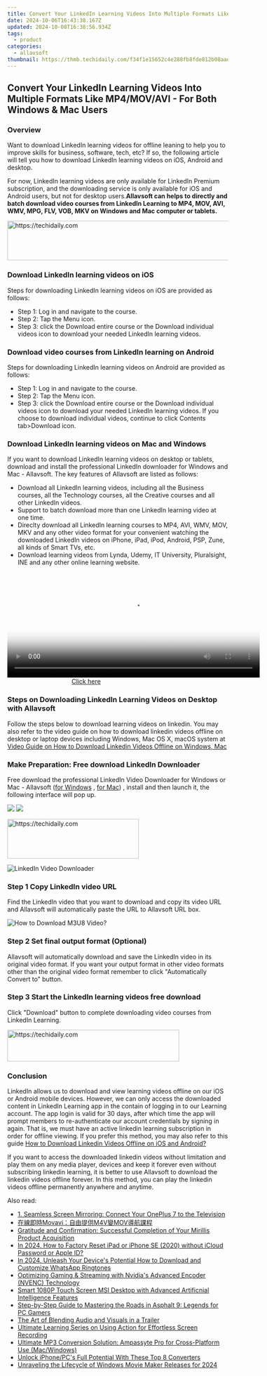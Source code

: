 ```yaml
---
title: Convert Your LinkedIn Learning Videos Into Multiple Formats Like MP4/MOV/AVI - For Both Windows & Mac Users
date: 2024-10-06T16:43:38.167Z
updated: 2024-10-08T16:38:56.934Z
tags:
  - product
categories:
  - allavsoft
thumbnail: https://thmb.techidaily.com/f34f1e15652c4e288fb8fde812b08aadacd96fb0989998d476930eca7a23cc9b.jpg
---
```


## Convert Your LinkedIn Learning Videos Into Multiple Formats Like MP4/MOV/AVI - For Both Windows & Mac Users

### Overview

Want to download LinkedIn learning videos for offline leaning to help you to improve skills for business, software, tech, etc? If so, the following article will tell you how to download LinkedIn learning videos on iOS, Android and desktop.

For now, LinkedIn learning videos are only available for LinkedIn Premium subscription, and the downloading service is only available for iOS and Android users, but not for desktop users.**Allavsoft can helps to directly and batch download video courses from LinkedIn Learning to MP4, MOV, AVI, WMV, MPG, FLV, VOB, MKV on Windows and Mac computer or tablets.**

<!-- affiliate ads begin -->
<a href="https://oneplusfr.sjv.io/c/5597632/1622438/14044" target="_top" id="1622438">
  <img src="//a.impactradius-go.com/display-ad/14044-1622438" border="0" alt="https://techidaily.com" width="728" height="90"/>
</a>
<img height="0" width="0" src="https://oneplusfr.sjv.io/i/5597632/1622438/14044" style="position:absolute;visibility:hidden;" border="0" />
<!-- affiliate ads end -->

### Download LinkedIn learning videos on iOS

Steps for downloading LinkedIn learning videos on iOS are provided as follows:

* Step 1: Log in and navigate to the course.
* Step 2: Tap the Menu icon.
* Step 3: click the Download entire course or the Download individual videos icon to download your needed LinkedIn learning videos.

### Download video courses from LinkedIn learning on Android

Steps for downloading LinkedIn learning videos on Android are provided as follows:

* Step 1: Log in and navigate to the course.
* Step 2: Tap the Menu icon.
* Step 3: click the Download entire course or the Download individual videos icon to download your needed LinkedIn learning videos. If you choose to download individual videos, continue to click Contents tab>Download icon.

### Download LinkedIn learning videos on Mac and Windows

If you want to download LinkedIn learning videos on desktop or tablets, download and install the professional LinkedIn downloader for Windows and Mac - Allavsoft. The key features of Allavsoft are listed as follows:

* Download all LinkedIn learning videos, including all the Business courses, all the Technology courses, all the Creative courses and all other LinkedIn videos.
* Support to batch download more than one LinkedIn learning video at one time.
* Direclty download all LinkedIn learning courses to MP4, AVI, WMV, MOV, MKV and any other video format for your convenient watching the downloaded LinkedIn videos on iPhone, iPad, iPod, Android, PSP, Zune, all kinds of Smart TVs, etc.
* Download learning videos from Lynda, Udemy, IT University, Pluralsight, INE and any other online learning website.

<!-- affiliate ads begin -->
<span id="1983553">
					<video width="576" height="240" style="cursor:pointer"
           poster="//a.impactradius-go.com/display-clicktoplayimage/1983553.png"
           onclick="if(!this.playClicked){this.play();this.setAttribute('controls',true);this.playClicked=true;}">
	   <source src="//a.impactradius-go.com/display-ad/22993-1983553">
	   <img src="//a.impactradius-go.com/display-clicktoplayimage/1983553.png" style="border: none; height: 100%; width: 100%; object-fit: contain">
	</video>
	<div style="width:360px;text-align:center"><a href="javascript:window.open(decodeURIComponent('https%3A%2F%2Fhomestyler.sjv.io%2Fc%2F5597632%2F1983553%2F22993'), '_blank');void(0);">Click here</a></div>
</span>
<img height="0" width="0" src="https://imp.pxf.io/i/5597632/1983553/22993" style="position:absolute;visibility:hidden;" border="0" />
<!-- affiliate ads end -->

### Steps on Downloading LinkedIn Learning Videos on Desktop with Allavsoft

Follow the steps below to download learning videos on linkedin. You may also refer to the video guide on how to download linkedin videos offline on desktop or laptop devices including Windows, Mac OS X, macOS system at [Video Guide on How to Download Linkedin Videos Offline on Windows, Mac](https://www.youtube.com/watch?v=Ij5U-8CmON0&feature=youtu.be)

### Make Preparation: Free download LinkedIn Downloader

Free download the professional LinkedIn Video Downloader for Windows or Mac - Allavsoft ([for Windows](https://tools.techidaily.com/allavsoft/products/) , [for Mac](https://tools.techidaily.com/allavsoft/products/)) , install and then launch it, the following interface will pop up.

[![](https://www.allavsoft.com/how-to/../images/how-to/free-download-win.jpg)](https://tools.techidaily.com/allavsoft/products/) [![](https://www.allavsoft.com/how-to/../images/how-to/free-download-mac.jpg)](https://tools.techidaily.com/allavsoft/products/)

<!-- affiliate ads begin -->
<a href="https://aligracehair.sjv.io/c/5597632/1925468/19272" target="_top" id="1925468">
  <img src="//a.impactradius-go.com/display-ad/19272-1925468" border="0" alt="https://techidaily.com" width="300" height="90"/>
</a>
<img height="0" width="0" src="https://aligracehair.sjv.io/i/5597632/1925468/19272" style="position:absolute;visibility:hidden;" border="0" />
<!-- affiliate ads end -->

![LinkedIn Video Downloader](https://www.allavsoft.com/how-to/../images/allavsoft/screen-shot-600.jpg)

### Step 1 Copy LinkedIn video URL

Find the LinkedIn video that you want to download and copy its video URL and Allavsoft will automatically paste the URL to Allavsoft URL box.

![How to Download M3U8 Video?](https://www.allavsoft.com/how-to/../images/how-to/download-rtmp-video/download-rtmp-video.jpg)

### Step 2 Set final output format (Optional)

Allavsoft will automatically download and save the LinkedIn video in its original video format. If you want your output format in other video formats other than the original video format remember to click "Automatically Convert to" button.

### Step 3 Start the LinkedIn learning videos free download

Click "Download" button to complete downloading video courses from LinkedIn Learning.

<!-- affiliate ads begin -->
<a href="https://aligracehair.sjv.io/c/5597632/2135417/19272" target="_top" id="2135417">
  <img src="//a.impactradius-go.com/display-ad/19272-2135417" border="0" alt="https://techidaily.com" width="392" height="72"/>
</a>
<img height="0" width="0" src="https://aligracehair.sjv.io/i/5597632/2135417/19272" style="position:absolute;visibility:hidden;" border="0" />
<!-- affiliate ads end -->

### Conclusion

LinkedIn allows us to download and view learning videos offline on our iOS or Android mobile devices. However, we can only access the downloaded content in LinkedIn Learning app in the contain of logging in to our Learning account. The app login is valid for 30 days, after which time the app will prompt members to re-authenticate our account credentials by signing in again. That is, we must have an active linkedin learning subscription in order for offline viewing. If you prefer this method, you may also refer to this guide [How to Download Linkedin Videos Offline on iOS and Android?](https://www.linkedin.com/help/linkedin/answer/71907/downloading-and-viewing-learning-videos-offline)

If you want to access the downloaded linkedin videos without limitation and play them on any media player, devices and keep it forever even without subscribing linkedin learning, it is better to use Allavsoft to download the linkedin videos offline forever. In this method, you can play the linkedin videos offline permanently anywhere and anytime.

<ins class="adsbygoogle"
     style="display:block"
     data-ad-format="autorelaxed"
     data-ad-client="ca-pub-7571918770474297"
     data-ad-slot="1223367746"></ins>

<ins class="adsbygoogle"
     style="display:block"
     data-ad-client="ca-pub-7571918770474297"
     data-ad-slot="8358498916"
     data-ad-format="auto"
     data-full-width-responsive="true"></ins>

<span class="atpl-alsoreadstyle">Also read:</span>
<div><ul>
<li><a href="https://discover-bytes.techidaily.com/1-seamless-screen-mirroring-connect-your-oneplus-7-to-the-television/"><u>1. Seamless Screen Mirroring: Connect Your OnePlus 7 to the Television</u></a></li>
<li><a href="https://some-approaches.techidaily.com/movavim4vmov/"><u>在線即時Movavi：自由提供M4V變MOV導航課程</u></a></li>
<li><a href="https://discover-bytes.techidaily.com/gratitude-and-confirmation-successful-completion-of-your-mirillis-product-acquisition/"><u>Gratitude and Confirmation: Successful Completion of Your Mirillis Product Acquisition</u></a></li>
<li><a href="https://activate-lock.techidaily.com/in-2024-how-to-factory-reset-ipad-or-iphone-se-2020-without-icloud-password-or-apple-id-by-drfone-ios/"><u>In 2024, How to Factory Reset iPad or iPhone SE (2020) without iCloud Password or Apple ID?</u></a></li>
<li><a href="https://some-skills.techidaily.com/in-2024-unleash-your-devices-potential-how-to-download-and-customize-whatsapp-ringtones/"><u>In 2024, Unleash Your Device's Potential How to Download and Customize WhatsApp Ringtones</u></a></li>
<li><a href="https://discover-bytes.techidaily.com/optimizing-gaming-and-streaming-with-nvidias-advanced-encoder-nvenc-technology/"><u>Optimizing Gaming & Streaming with Nvidia's Advanced Encoder (NVENC) Technology</u></a></li>
<li><a href="https://driver-error.techidaily.com/smart-1080p-touch-screen-msi-desktop-with-advanced-artificnial-intelligence-features/"><u>Smart 1080P Touch Screen MSI Desktop with Advanced Artificnial Intelligence Features</u></a></li>
<li><a href="https://discover-bytes.techidaily.com/step-by-step-guide-to-mastering-the-roads-in-asphalt-9-legends-for-pc-gamers/"><u>Step-by-Step Guide to Mastering the Roads in Asphalt 9: Legends for PC Gamers</u></a></li>
<li><a href="https://extra-lessons.techidaily.com/the-art-of-blending-audio-and-visuals-in-a-trailer/"><u>The Art of Blending Audio and Visuals in a Trailer</u></a></li>
<li><a href="https://discover-bytes.techidaily.com/ultimate-learning-series-on-using-action-for-effortless-screen-recording/"><u>Ultimate Learning Series on Using Action for Effortless Screen Recording</u></a></li>
<li><a href="https://discover-bytes.techidaily.com/ultimate-mp3-conversion-solution-ampassyte-pro-for-cross-platform-use-macwindows/"><u>Ultimate MP3 Conversion Solution: Ampassyte Pro for Cross-Platform Use (Mac/Windows)</u></a></li>
<li><a href="https://extra-resources.techidaily.com/unlock-iphonepcs-full-potential-with-these-top-8-converters/"><u>Unlock iPhone/PC's Full Potential With These Top 8 Converters</u></a></li>
<li><a href="https://some-skills.techidaily.com/unraveling-the-lifecycle-of-windows-movie-maker-releases-for-2024/"><u>Unraveling the Lifecycle of Windows Movie Maker Releases for 2024</u></a></li>
</ul></div>

